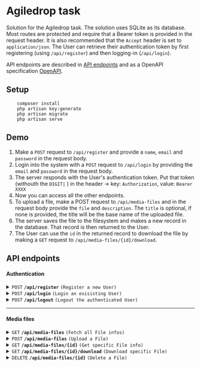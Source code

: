 # Agiledrop task

Solution for the Agiledrop task. The solution uses SQLite as its database. Most routes are protected and require that a Bearer token is provided in the request header. It is also recommended that the `Accept` header is set to `application/json`. The User can retrieve their authentication token by first registering (using `/api/register`) and then logging-in (`/api/login`).

API endpoints are described in [API endpoints](##API-endpoionts) and as a OpenAPI specification [OpenAPI](./openapi.yaml).

## Setup

```
    composer install
    php artisan key:generate
    php artisan migrate
    php artisan serve
```

## Demo

1. Make a `POST` request to `/api/register` and provide a `name`, `email` and `password` in the request body.
2. Login into the system with a `POST` request to `/api/login` by providing the `email` and `password` in the request body.
3. The server responds with the User's authentication token. Put that token (withouth the `DIGIT|` ) in the header &#8594; key: `Authorization`, value: `Bearer XXXX`
4. Now you can access all the other endpoints.
5. To upload a file, make a POST request to `/api/media-files` and in the request body provide the `file` and `description`. The `title` is optional, if none is provided, the title will be the base name of the uploaded file.
6. The server saves the file to the filesystem and makes a new record in the database. That record is then returned to the User.
7. The User can use the `id` in the returned record to download the file by making a `GET` request to `/api/media-files/{id}/download`.

## API endpoints

#### Authentication

<details>
 <summary><code>POST</code> <code><b>/api/register</b></code> <code>(Register a new User)</code></summary>

##### Headers

> | name              |    description                         |
> |-------------------|-------------------------------------|
> | `Accept` |   `application/json`        |

##### POST body

> | name              |  type     | data type      | description                         |
> |-------------------|-----------|----------------|-------------------------------------|
> | `name` |  required | string   | User's name        |
> | `email` |  required | string   | User's email        |
> | `password` |  required | string   | User's password        |

##### Responses

> | http code     | content-type                      | response                                                            |
> |---------------|-----------------------------------|---------------------------------------------------------------------|
> | `200`         | `application/json`        | 
> | `422`         | `application/json`        | Validation errors                                                          |


</details>

<details>
 <summary><code>POST</code> <code><b>/api/login</b></code> <code>(Login an exisisting User)</code></summary>

##### Headers

> | name              |    description                         |
> |-------------------|-------------------------------------|
> | `Accept` |   `application/json`        |

##### POST body

> | name              |  type     | data type      | description                         |
> |-------------------|-----------|----------------|-------------------------------------|
> | `email` |  required | string   | User's email        |
> | `password` |  required | string   | User's password        |

##### Responses

> | http code     | content-type                      | response                                                            |
> |---------------|-----------------------------------|---------------------------------------------------------------------|
> | `200`         | `application/json`        | 
> | `401`         | `application/json`        | Invalid credentials
> | `422`         | `application/json`        | Validation errors                                                          |                           |
</details>

<details>
 <summary><code>POST</code> <code><b>/api/logout</b></code> <code>(Logout the authenticated User)</code></summary>

##### Headers

> | name              |    description                         |
> |-------------------|-------------------------------------|
> | `Accept` |   `application/json`        |
> | `Authorization` | Bearer token        |

##### POST body

> | name              |  type     | data type      | description                         |
> |-------------------|-----------|----------------|-------------------------------------|


##### Responses

> | http code     | content-type                      | response                                                            |
> |---------------|-----------------------------------|---------------------------------------------------------------------|
> | `200`         | `application/json`        | 
> | `401`         | `application/json`        | Unauthenticated

</details>

------------------------------------------------------------------------------------------


#### Media files

<details>
 <summary><code>GET</code> <code><b>/api/media-files</b></code> <code>(Fetch all File infos)</code></summary>

##### Headers

> | name              |    description                         |
> |-------------------|-------------------------------------|
> | `Accept` |   `application/json`        |
> | `Authorization` | Bearer token        |

##### Responses

> | http code     | content-type                      | response                                                            |
> |---------------|-----------------------------------|---------------------------------------------------------------------|
> | `200`         | `application/json`        | `[{...},{...},...]`|
> | `401`         | `application/json`        | Unauthenticated |


</details>

<details>
 <summary><code>POST</code> <code><b>/api/media-files</b></code> <code>(Upload a File)</code></summary>

##### Headers

> | name              |    description                         |
> |-------------------|-------------------------------------|
> | `Accept` |   `application/json`        |
> | `Authorization` | Bearer token        |

##### POST body

> | name              |  type     | data type      | description                         |
> |-------------------|-----------|----------------|-------------------------------------|
> |`file`| required | type | |
> |`title`| optional | string | |
> |`description`| required | string | |

##### Responses

> | http code     | content-type                      | response                                                            |
> |---------------|-----------------------------------|---------------------------------------------------------------------|
> | `201`         | `application/json`        | `[{...},{...},...]`|
> | `401`         | `application/json`        | Unauthenticated |
> | `422`         | `application/json`        | Validation errors                                                          |                           |

</details>

<details>
 <summary><code>GET</code> <code><b>/api/media-files/{id}</b></code> <code>(Get specific File info)</code></summary>

##### Headers

> | name              |    description                         |
> |-------------------|-------------------------------------|
> | `Accept` |   `application/json`        |
> | `Authorization` | Bearer token        |

##### Parameters

> | name      |  type     | data type               | description                                                           |
> |-----------|-----------|-------------------------|-----------------------------------------------------------------------|
> | `id`      |  required | string   | ID of file  |

##### Responses

> | http code     | content-type                      | response                                                            |
> |---------------|-----------------------------------|---------------------------------------------------------------------|
> | `200`         | `application/json`        | `{...}`|
> | `401`         | `application/json`        | Unauthenticated |
> | `404`         | `application/json`        | Missing file |


</details>

<details>
 <summary><code>GET</code> <code><b>/api/media-files/{id}/download</b></code> <code>(Download specific File)</code></summary>

##### Headers

> | name              |    description                         |
> |-------------------|-------------------------------------|
> | `Accept` |   `application/json`        |
> | `Authorization` | Bearer token        |

##### Parameters

> | name      |  type     | data type               | description                                                           |
> |-----------|-----------|-------------------------|-----------------------------------------------------------------------|
> | `id`      |  required | string   | ID of file  |

##### Responses

> | http code     | content-type                      | response                                                            |
> |---------------|-----------------------------------|---------------------------------------------------------------------|
> | `200`         | `application/json`        | File|
> | `401`         | `application/json`        | Unauthenticated |
> | `404`         | `application/json`        | Missing file |


</details>

<details>
 <summary><code>DELETE</code> <code><b>/api/media-files/{id}</b></code> <code>(Delete a File)</code></summary>

##### Headers

> | name              |    description                         |
> |-------------------|-------------------------------------|
> | `Accept` |   `application/json`        |
> | `Authorization` | Bearer token        |

##### Parameters

> | name      |  type     | data type               | description                                                           |
> |-----------|-----------|-------------------------|-----------------------------------------------------------------------|
> | `id`      |  required | string   | ID of file  |

##### Responses

> | http code     | content-type                      | response                                                            |
> |---------------|-----------------------------------|---------------------------------------------------------------------|
> | `204`         | `application/json`        | |
> | `401`         | `application/json`        | Unauthenticated |
> | `404`         | `application/json`        | Missing file |


</details>
